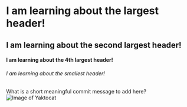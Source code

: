 # I am learning about the largest header!
## I am learning about the second largest header!
#### I am learning about the 4th largest header!
###### I am learning about the smallest header!




What is a short meaningful commit message to add here?
![Image of Yaktocat](https://octodex.github.com/images/yaktocat.png)
